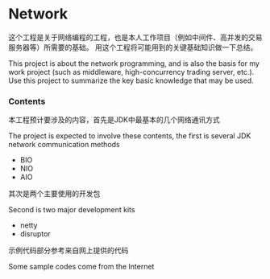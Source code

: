 # Network
这个工程是关于网络编程的工程，也是本人工作项目（例如中间件、高并发的交易服务器等）所需要的基础。
用这个工程将可能用到的关键基础知识做一下总结。

This project is about the network programming, and is also the basis for my work project (such as middleware, high-concurrency trading server, etc.).
Use this project to summarize the key basic knowledge that may be used.

### Contents
本工程预计要涉及的内容，首先是JDK中最基本的几个网络通讯方式

The project is expected to involve these contents, the first is several JDK network communication methods
- BIO
- NIO
- AIO

其次是两个主要使用的开发包

Second is two major development kits
- netty
- disruptor

示例代码部分参考来自网上提供的代码

Some sample codes come from the Internet